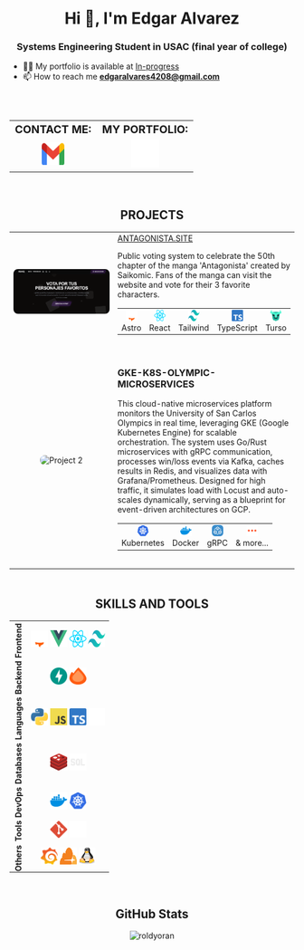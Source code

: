<h1 align="center">Hi 👋, I'm Edgar Alvarez</h1>
<h3 align="center">Systems Engineering Student in USAC (final year of college)</h3>

- 👨‍💻 My portfolio is available at [In-progress](In-progress)
- 📫 How to reach me **edgaralvares4208@gmail.com**


<br>


<table align="center" style="width: 100%; text-align: center; margin-top: 2rem; border-spacing: 1rem;">
    <tr align="center">
        <td style="font-weight: bold; font-size: 1.2rem;">CONTACT ME:</td>
        <td style="font-weight: bold; font-size: 1.2rem;">MY PORTFOLIO:</td>
    </tr>
    <tr align="center" style="height: 50px;">
        <td style="vertical-align: middle;">
            <a href="mailto:edgaralvares4208@gmail.com">
                <img src="imgs/icons-color/Mail.svg" alt="Email" height="40" width="40" />
            </a>
        </td>
        <td style="vertical-align: middle;">
            <a href="/" target="_blank">
                <img src="imgs/icons-color/Dev.svg" alt="Portfolio" height="50" width="50" title="My Portfolio" />
            </a>
        </td>
    </tr>
</table>


<br>


<h2 align="center" style="margin-top: 2rem; font-weight: bold;">PROJECTS</h2>
<table style="margin: auto; border-spacing: 2rem;">
    <tr>
        <td style="width: 50%; text-align: center; vertical-align: middle;">
            <a href="https://antagonista.site/" target="_blank" rel="noopener noreferrer">
                <img src="imgs/proyects/antagonista-site.png" alt="Project 1" style="width: 100%; height: auto; border-radius: 0.5rem;" title="antagonista.site" />
            </a>
        </td>
        <td style="text-align: left; vertical-align: middle; padding-bottom: 1rem;">
            <a href="https://antagonista.site/" target="_blank" rel="noopener noreferrer">
                ANTAGONISTA.SITE
            </a>
            <p>Public voting system to celebrate the 50th chapter of the manga 'Antagonista' created by Saikomic. Fans of the manga can visit the website and vote for their 3 favorite characters.</p>
            <table style="margin-top: 1rem; margin-bottom: 1rem; text-align: center;">
                <tr>
                    <td align="center">
                        <a href="https://astro.build/" target="_blank" rel="noopener noreferrer">
                            <img src="imgs/icons-color/Astro.svg" alt="Astro" height="20" width="20" title="Astro" />
                        </a>
                        <br />
                        <span>Astro</span>
                    </td>
                    <td align="center">
                        <a href="https://reactjs.org/" target="_blank" rel="noopener noreferrer">
                            <img src="imgs/icons-color/React.svg" alt="React" height="20" width="20" title="React" />
                        </a>
                        <br />
                        <span>React</span>
                    </td>
                    <td align="center">
                        <a href="https://tailwindcss.com/" target="_blank" rel="noopener noreferrer">
                            <img src="imgs/icons-color/Tailwind.svg" alt="Tailwind" height="20" width="20" title="TailwindCSS" />
                        </a>
                        <br />
                        <span>Tailwind</span>
                    </td>
                    <td align="center">
                        <a href="https://typescriptlang.org/" target="_blank" rel="noopener noreferrer">
                            <img src="imgs/icons-color/TypeScript.svg" alt="TypeScript" height="20" width="20" title="TypeScript" />
                        </a>
                        <br />
                        <span>TypeScript</span>
                    <td align="center">
                        <a href="https://turso.tech/" target="_blank" rel="noopener noreferrer">
                            <img src="imgs/icons-color/Turso.svg" alt="Turso" height="20" width="20" title="Turso" />
                        </a>
                        <br />
                        <span>Turso</span>
                    </td>
                </tr>
            </table>
        </td>
    </tr>
    <tr>
        <td style="text-align: center; vertical-align: middle;">
            <img src="https://github.com/roldyoran/gke-k8s-olympic-microservices/blob/main/imgs/arquitecture.png?raw=true" alt="Project 2" style="width: 100%; height: auto; border-radius: 0.5rem;" title="antagonista.site"  />
        </td>
        <td style="text-align: left; vertical-align: middle; padding-bottom: 1rem;">
            <h3>GKE-K8S-OLYMPIC-MICROSERVICES</h3>
            <p>This cloud-native microservices platform monitors the University of San Carlos Olympics in real time, leveraging GKE (Google Kubernetes Engine) for scalable orchestration. The system uses Go/Rust microservices with gRPC communication, processes win/loss events via Kafka, caches results in Redis, and visualizes data with Grafana/Prometheus. Designed for high traffic, it simulates load with Locust and auto-scales dynamically, serving as a blueprint for event-driven architectures on GCP.</p>
            <table style="margin-top: 1rem; margin-bottom: 1rem; text-align: center;">
                <tr>
                    <td align="center">
                        <a href="https://kubernetes.io/" target="_blank" rel="noopener noreferrer">
                            <img src="imgs/icons-color/Kubernetes.svg" alt="Astro" height="20" width="20" title="Kubernetes" />
                        </a>
                        <br />
                        <span>Kubernetes</span>
                    </td>
                    <td align="center">
                        <a href="https://docker.com/" target="_blank" rel="noopener noreferrer">
                            <img src="imgs/icons-color/Docker.svg" alt="React" height="20" width="20" title="React" />
                        </a>
                        <br />
                        <span>Docker</span>
                    </td>
                    <td align="center">
                        <a href="https://grpc.io/" target="_blank" rel="noopener noreferrer">
                            <img src="imgs/icons-color/GRPC.svg" alt="TypeScript" height="20" width="20" title="GRPC" />
                        </a>
                        <br />
                        <span>gRPC</span>
                    <td align="center">
                            <img src="imgs/icons-color/More.svg" alt="Turso" height="20" width="20" title="and more..." />
                        <br />
                        <span>& more...</span>
                    </td>
                </tr>
            </table>
        </td>
    </tr>
</table>


<br>


<h2 align="center" style="margin-top: 2rem; font-weight: bold;">SKILLS AND TOOLS</h2>
<table align="center" style="border-collapse: collapse; text-align: center;">
    <tr>
        <td align="center" style="writing-mode: vertical-rl; transform: rotate(180deg);"><b>Frontend</b></td>
        <td>
            <a href="https://astro.build/" target="_blank" rel="noreferrer"><img src="imgs/icons-color/Astro.svg" alt="Astro" height="30" width="30" title="Astro" /></a>
            <a href="https://vuejs.org/" target="_blank" rel="noreferrer"><img src="imgs/icons-color/Vue.svg" alt="Vue" height="30" width="30" title="Vue" /></a>
            <a href="https://reactjs.org/" target="_blank" rel="noreferrer"><img src="imgs/icons-color/React.svg" alt="React" height="30" width="30" title="React" /></a>
            <a href="https://tailwindcss.com/" target="_blank" rel="noreferrer"><img src="imgs/icons-color/Tailwind.svg" alt="Tailwind" height="30" width="30" title="TailwindCSS" /></a>
        </td>
    </tr>
    <tr>
        <td align="center" style="writing-mode: vertical-rl; transform: rotate(180deg);"><b>Backend</b></td>
        <td>
            <a href="https://fastapi.tiangolo.com/" target="_blank" rel="noreferrer"><img src="imgs/icons-color/FastApi.svg" alt="FastAPI" height="30" width="30" title="FastAPI" /></a>
            <a href="https://hono.dev/" target="_blank" rel="noreferrer"><img src="imgs/icons-color/Hono.svg" alt="Hono" height="30" width="30" title="Hono" /></a>
        </td>
    </tr>
    <tr>
        <td align="center" style="writing-mode: vertical-rl; transform: rotate(180deg);"><b>Languages</b></td>
        <td>
            <a href="https://www.python.org/" target="_blank" rel="noreferrer"><img src="imgs/icons-color/Python.svg" alt="Python" height="30" width="30" title="Python" /></a>
            <a href="https://developer.mozilla.org/docs/Web/JavaScript" target="_blank"><img src="imgs/icons-color/JavaScript.svg" alt="JavaScript" height="30" width="30" title="JavaScript" /></a>
            <a href="https://www.typescriptlang.org/" target="_blank" rel="noreferrer"><img src="imgs/icons-color/TypeScript.svg" alt="TypeScript" height="30" width="30" title="TypeScript" /></a>
            <a href="https://www.rust-lang.org/" target="_blank" rel="noreferrer"><img src="imgs/icons-color/Rust.svg" alt="Rust" height="30" width="30" title="Rust" /></a>
        </td>
    </tr>
    <tr>
        <td align="center" style="writing-mode: vertical-rl; transform: rotate(180deg);"><b>Databases</b></td>
        <td>
            <a href="https://redis.io/" target="_blank" rel="noreferrer"><img src="imgs/icons-color/Redis.svg" alt="Redis" height="30" width="30" title="Redis" /></a>
            <img src="imgs/icons-color/Sql.svg" alt="SQL" height="30" width="30" title="SQL (SQLite and Oracle)" />
        </td>
    </tr>
    <tr>
        <td align="center" style="writing-mode: vertical-rl; transform: rotate(180deg);"><b>DevOps</b></td>
        <td>
            <a href="https://www.docker.com/" target="_blank" rel="noreferrer"><img src="imgs/icons-color/Docker.svg" alt="Docker" height="30" width="30" title="Docker" /></a>
            <a href="https://kubernetes.io/" target="_blank" rel="noreferrer"><img src="imgs/icons-color/Kubernetes.svg" alt="Kubernetes" height="30" width="30" title="Kubernetes" /></a>
        </td>
    </tr>
    <tr>
        <td align="center" style="writing-mode: vertical-rl; transform: rotate(180deg);"><b>Tools</b></td>
        <td>
            <a href="https://git-scm.com/" target="_blank" rel="noreferrer"><img src="imgs/icons-color/Git.svg" alt="Git" height="30" width="30" title="Git" /></a>
            <a href="https://github.com/" target="_blank" rel="noreferrer"><img src="imgs/icons-color/Github.svg" alt="GitHub" height="30" width="30" title="GitHub" /></a>
        </td>
    </tr>
    <tr>
        <td align="center" style="writing-mode: vertical-rl; transform: rotate(180deg);"><b>Others</b></td>
        <td>
            <a href="https://grafana.com/" target="_blank" rel="noreferrer"><img src="imgs/icons-color/Grafana.svg" alt="Grafana" height="30" width="30" title="Grafana" /></a>
            <a href="https://clouflare.com" target="_blank" rel="noreferrer"><img src="imgs/icons-color/Cloudflare.svg" alt="Cloudflare" height="30" width="30" title="Cloudflare" /></a>
            <a href="https://www.linux.org/" target="_blank" rel="noreferrer"><img src="imgs/icons-color/Linux.svg" alt="Linux" height="30" width="30" title="Linux" /></a>
        </td>
    </tr>
</table>


<br>


<h2 align="center">GitHub Stats</h2>
<p align="center">
    <img src="https://github-readme-stats.vercel.app/api?username=roldyoran&show_icons=true&locale=en&theme=tokyonight" alt="roldyoran" />
</p>
